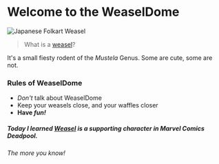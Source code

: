 # Welcome to the WeaselDome

![Japanese Folkart Weasel](https://en.wikipedia.org/wiki/Weasel#/media/File:SekienTen.jpg) 

>What is a [weasel](https://en.wikipedia.org/wiki/Weasel)? 

It's a small fiesty rodent of the _Mustela_ Genus. Some are cute, some are not. 

### Rules of WeaselDome
* _Don't_ talk about WeaselDome
* Keep your weasels close, and your waffles closer
* **Have _fun!_** 
##### Today I learned [Weasel](https://en.wikipedia.org/wiki/Weasel_(Marvel_Comics)) is a supporting character in Marvel Comics _Deadpool_. 
_The more you know!_ 
